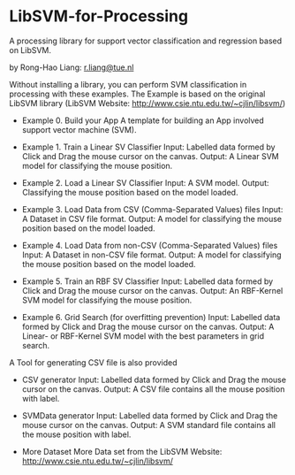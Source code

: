 # LibSVM-for-Processing
A processing library for support vector classification and regression based on LibSVM.

by Rong-Hao Liang: r.liang@tue.nl

Without installing a library, you can perform SVM classification in processing with these examples.
The Example is based on the original LibSVM library
(LibSVM Website: http://www.csie.ntu.edu.tw/~cjlin/libsvm/)

- Example 0. Build your App
A template for building an App involved support vector machine (SVM).

- Example 1. Train a Linear SV Classifier
Input: Labelled data formed by Click and Drag the mouse cursor on the canvas.
Output: A Linear SVM model for classifying the mouse position.

- Example 2. Load a Linear SV Classifier
Input: A SVM model.
Output: Classifying the mouse position based on the model loaded.

- Example 3. Load Data from CSV (Comma-Separated Values) files
Input: A Dataset in CSV file format.
Output: A model for classifying the mouse position based on the model loaded.

- Example 4. Load Data from non-CSV (Comma-Separated Values) files
Input: A Dataset in non-CSV file format.
Output: A model for classifying the mouse position based on the model loaded.

- Example 5. Train an RBF SV Classifier
Input: Labelled data formed by Click and Drag the mouse cursor on the canvas.
Output: An RBF-Kernel SVM model for classifying the mouse position.

- Example 6. Grid Search (for overfitting prevention)
Input: Labelled data formed by Click and Drag the mouse cursor on the canvas.
Output: A Linear- or RBF-Kernel SVM model with the best parameters in grid search.

A Tool for generating CSV file is also provided
- CSV generator
Input: Labelled data formed by Click and Drag the mouse cursor on the canvas.
Output: A CSV file contains all the mouse position with label.

- SVMData generator
Input: Labelled data formed by Click and Drag the mouse cursor on the canvas.
Output: A SVM standard file contains all the mouse position with label.

- More Dataset
More Data set from the LibSVM Website: http://www.csie.ntu.edu.tw/~cjlin/libsvm/

